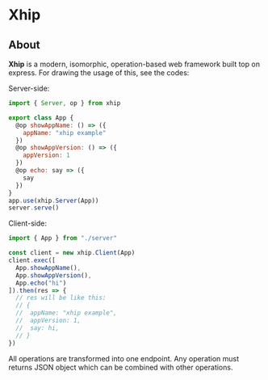 # Xhip

## About

**Xhip** is a modern, isomorphic, operation-based web framework built top on express. For drawing the usage of this, see the codes:

Server-side:

```js
import { Server, op } from xhip

export class App {
  @op showAppName: () => ({
    appName: "xhip example"
  })
  @op showAppVersion: () => ({
    appVersion: 1
  })
  @op echo: say => ({
    say
  })
}
app.use(xhip.Server(App))
server.serve()
```

Client-side:

```js
import { App } from "./server"

const client = new xhip.Client(App)
client.exec([
  App.showAppName(),
  App.showAppVersion(),
  App.echo("hi")
]).then(res => {
  // res will be like this:
  // {
  //  appName: "xhip example",
  //  appVersion: 1,
  //  say: hi,
  // }
})
```

All operations are transformed into one endpoint. Any operation must returns JSON object which can be combined with other operations.
